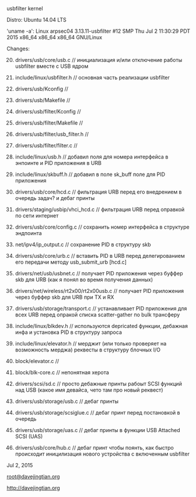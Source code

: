 usbfilter kernel

Distro: Ubuntu 14.04 LTS

'uname -a': Linux arpsec04 3.13.11-usbfilter #12 SMP Thu Jul 2 11:30:29 PDT 2015 x86_64 x86_64 x86_64 GNU/Linux

Changes:


20. drivers/usb/core/usb.c                      // инициализация и/или отключение работы usbfilter вместе с USB ядром

3.  include/linux/usbfilter.h                   // основная часть реализации usbfilter
7.  drivers/usb/Kconfig                         //
8.  drivers/usb/Makefile                        //
12. drivers/usb/filter/Kconfig                  //
13. drivers/usb/filter/Makefile                 //
19. drivers/usb/filter/usb_filter.h             //
14. drivers/usb/filter/filter.c                 //


15. include/linux/usb.h                         // добавил поля для номера интерфейса в энпоинте и PID приложения в URB
26. include/linux/skbuff.h                      // добавил в поле sk_buff поле для PID приложения


9.  drivers/usb/core/hcd.c                      // фильтрация URB перед его внедрением в очередь задач? и дебаг принты
21. drivers/staging/usbip/vhci_hcd.c            // фильтрация URB перед оправкой по сети интернет


24. drivers/usb/core/config.c                   // сохранить номер интерфейса в структуре эндпоинта
27. net/ipv4/ip_output.c                        // сохранение PID в структуру skb


16. drivers/usb/core/urb.c                      // вставить PID в URB перед делегированием его передачи методу usb_submit_urb [hcd.c]
22. drivers/net/usb/usbnet.c                    // получает PID приложения через буффер skb для URB (как я понял во время получения данных)
23. drivers/net/wireless/rt2x00/rt2x00usb.c     // получает PID приложения через буффер skb для URB при TX и RX
17. drivers/usb/storage/transport.c             // устанавливает PID приложения для всех URB перед опракой списка scatter-gather по bulk трансферу


1. include/linux/blkdev.h    // используются depricated функции, дебажная инфа и установка PID в структуру запроса

2. include/linux/elevator.h  // мерджит (или только проверяет на возможность мерджа) реквесты в структуру блочных I/O
5. block/elevator.c          //


4. block/blk-core.c                             // непонятная херота



6. drivers/scsi/sd.c                   // просто дебажные принты рабоыт SCSI функций над USB (какое имя девайса, чето там про новый реквест)
10. drivers/usb/storage/usb.c          // дебаг принты
11. drivers/usb/storage/scsiglue.c     // дебаг принт перед постановкой в очередь
18. drivers/usb/storage/uas.c          // дебаг принты в функции USB Attached SCSI (UAS)
25. drivers/usb/core/hub.c             // дебаг принт чтобы поянть, как быстро происходит иницилизация нового устройства с включенным usbfilter

Jul 2, 2015

root@davejingtian.org

http://davejingtian.org
